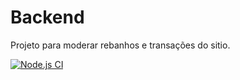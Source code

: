 # Backend
Projeto para moderar rebanhos e transações do sitio.

[![Node.js CI](https://github.com/marconwillian/ModeraVaca_backend/workflows/Backend%20-%20Jest/badge.svg)](https://github.com/marconwillian/ModeraVaca_backend/actions?query=workflow%3A%22Backend+-+Jest%22)
